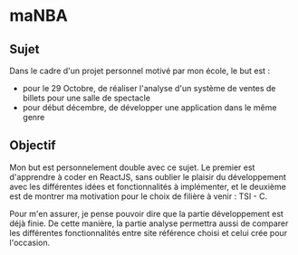 # maNBA

## Sujet 

Dans le cadre d'un projet personnel motivé par mon école, le but est :
-  pour le 29 Octobre, de réaliser l'analyse d'un système de ventes de billets pour une salle de spectacle
-  pour début décembre, de développer une application dans le même genre

## Objectif 

Mon but est personnelement double avec ce sujet. Le premier est d'apprendre à coder en ReactJS, sans oublier le plaisir du développement avec les différentes idées et fonctionnalités à implémenter, et le deuxième est de montrer ma motivation pour le choix de filière à venir : TSI - C. 

Pour m'en assurer, je pense pouvoir dire que la partie développement est déjà finie. 
De cette manière, la partie analyse permettra aussi de comparer les différentes fonctionnalités entre site référence choisi et celui crée pour l'occasion. 

